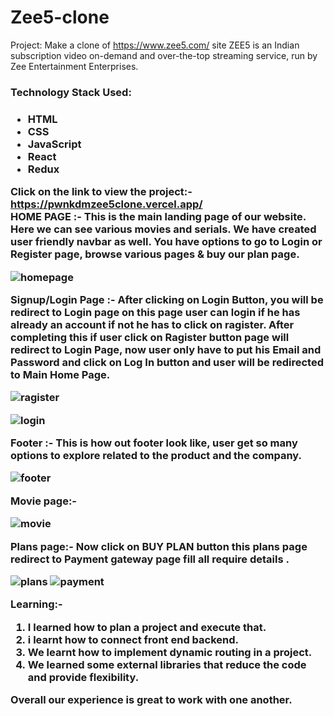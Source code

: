 # Zee5-clone

Project: Make a clone of https://www.zee5.com/ site
ZEE5 is an Indian subscription video on-demand and over-the-top streaming service, run by Zee Entertainment Enterprises.

<h3>Technology Stack Used:<h3> 
  <ul>
    <li>HTML</li>
    <li>CSS</li>
    <li>JavaScript</li>
    <li>React</li>
    <li>Redux</li>
  </ul>

  Click on the link to view the project:- https://pwnkdmzee5clone.vercel.app/ </br>
HOME PAGE :-
This is the main landing page of our website. Here we can see various movies and serials. We have created user friendly navbar as well. You have options to go to Login or Register page, browse various pages &  buy our plan page.

![homepage](https://user-images.githubusercontent.com/99590191/174241922-a301f02b-25f6-4d22-9108-bfa7b9ef594a.png)



Signup/Login Page :-
After clicking on Login Button, you will be redirect to Login page on this page user can  login if he has already an account if not he has to click on ragister. After completing this if user click on Ragister button page will redirect to Login Page, now user only have to put his Email and Password and click on Log In button and user will be redirected to Main Home Page.

![ragister](https://user-images.githubusercontent.com/99590191/174242565-0850e28c-4266-4a06-ab7b-a588d39730b5.png)

![login](https://user-images.githubusercontent.com/99590191/174242589-9b6585d8-165a-43ba-9409-e7330a592464.png)





Footer :-
This is how out footer look like, user get so many options to explore related to the product and the company.

![footer](https://user-images.githubusercontent.com/99590191/174243173-9d857dbe-8583-4c5a-991e-ed77c09999be.png)




Movie page:-

![movie](https://user-images.githubusercontent.com/99590191/174243616-06a39312-3aba-470b-ad88-65924776c709.png)



Plans page:-
Now click on BUY PLAN button this plans page redirect to Payment gateway page
fill all require details .

![plans](https://user-images.githubusercontent.com/99590191/174244125-28598c5b-829d-4f6a-9c11-20280183d739.png)
![payment](https://user-images.githubusercontent.com/99590191/174244342-b261a47a-dd0f-4558-8975-1eaa988c7c10.png)






Learning:-

1. I  learned how to plan a project and execute that.
2. i learnt how to connect front end backend.
3. We learnt how to implement dynamic routing in a project.
4. We learned some external libraries that reduce the code and provide flexibility.

Overall our experience is great to work with one another. 

